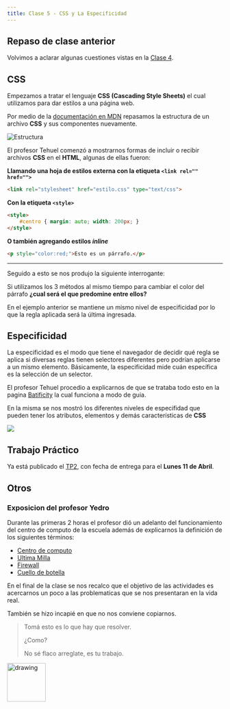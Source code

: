 ```yaml
---
title: Clase 5 - CSS y La Especificidad
---
```


## Repaso de clase anterior

Volvimos a aclarar algunas cuestiones vistas en la [Clase 4](/clases/2022-03-28).

## CSS

Empezamos a tratar el lenguaje **CSS (Cascading Style Sheets)**  el cual utilizamos para dar estilos a una página web.

Por medio de la [documentación en MDN](https://developer.mozilla.org/es/docs/Learn/Getting_started_with_the_web/CSS_basics) repasamos la estructura de un archivo  **CSS** y sus componentes nuevamente.

![Estructura](https://mdn.mozillademos.org/files/11925/csspartes.png "Estructura")

El profesor Tehuel comenzó a mostrarnos formas de incluir o recibir archivos **CSS** en el **HTML**, algunas de ellas fueron:

**Llamando una hoja de estilos externa con la etiqueta `<link rel="" href="">`**

```html
<link rel="stylesheet" href="estilo.css" type="text/css">
```

 **Con la etiqueta `<style>`**  

```html
<style>
	#centro { margin: auto; width: 200px; }
</style>
```

**O también agregando estilos *inline***

```html
<p style="color:red;">Esto es un párrafo.</p>
```

------------

Seguido a esto se nos produjo la siguiente interrogante:

Si utilizamos los 3 métodos al mismo tiempo para cambiar el color del párrafo **¿cual será el que predomine entre ellos?**

En el ejemplo anterior se mantiene un mismo nivel de especificidad por lo que la regla aplicada será la última ingresada.

## Especificidad

La especificidad es el modo que tiene el navegador de decidir qué regla se aplica si diversas reglas tienen selectores diferentes pero podrían aplicarse a un mismo elemento. Básicamente, la especificidad mide cuán específica es la selección de un selector.

El profesor Tehuel procedio a explicarnos de que se trataba todo esto  en la pagina [Batificity](http://batificity.com/ "Batificity") la cual funciona a modo de guia.

En la misma se nos mostró los diferentes niveles de especifidad que pueden tener los atributos, elementos y demás características de **CSS**

![](https://imgur.com/auHfYtF.png)

## Trabajo Práctico

Ya está publicado el [TP2](/trabajos/tp2/), con fecha de entrega para el **Lunes 11 de Abril**.

## Otros

### Exposicion del profesor Yedro

Durante las primeras 2 horas el profesor dió un adelanto del funcionamiento del centro de computo de la escuela además de explicarnos la definición de los siguientes términos:
  - [Centro de computo](https://definicion.de/centro-de-computo/)
  - [Ultima Milla](https://www.iwinds.com.ar/ultima-milla#:~:text=La%20%C2%AB%C3%BAltima%20milla%C2%BB%20es%20definida,en%20cualquier%20lugar%20del%20pa%C3%ADs.)
  - [Firewall](https://es.wikipedia.org/wiki/Cortafuegos_(inform%C3%A1tica))
  - [Cuello de botella](https://es.wikipedia.org/wiki/Cuello_de_botella)

En el final de la clase se nos recalco que el objetivo de las actividades es acercarnos un poco a las problematicas que se nos presentaran en la vida real.

También se hizo incapié en que no nos conviene copiarnos.

> Tomá esto es lo que hay que resolver.
>
> ¿Como?
>
> No sé flaco arreglate, es tu trabajo.

<img src="https://imgur.com/KGR0Jm2.png" alt="drawing" width="90" />
